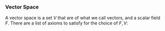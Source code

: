 ### **Vector Space**

A vector space is a set $V$ that are of what we call vectors, and a scalar field $F$. There are a list of axioms to satisfy for the choice of $F, V$: 



